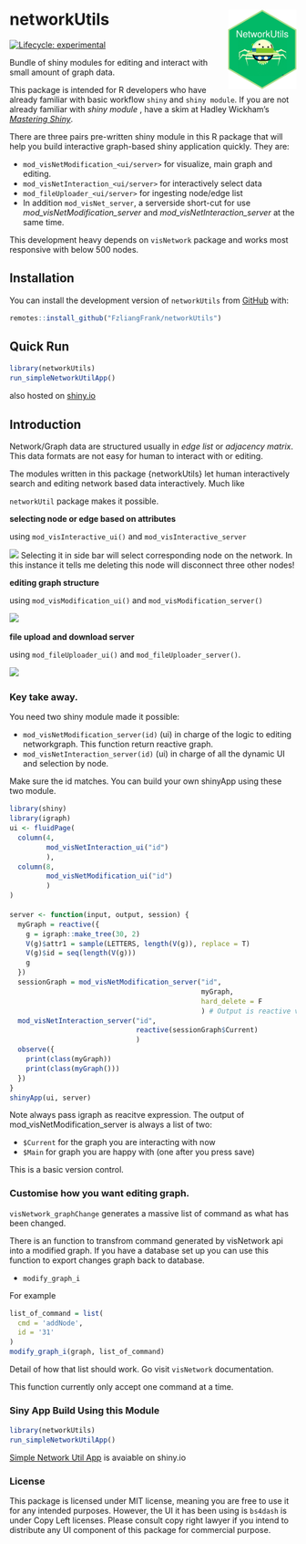 
<!-- README.md is generated from README.Rmd. Please edit that file -->

# networkUtils <a href="https://fzliangfrank.github.io/networkUtils/"><img src="man/figures/logo.png" align="right" height="139" /></a>

<!-- badges: start -->

[![Lifecycle:
experimental](https://img.shields.io/badge/lifecycle-experimental-orange.svg)](https://lifecycle.r-lib.org/articles/stages.html#experimental)
<!-- badges: end -->

Bundle of shiny modules for editing and interact with small amount of
graph data.

This package is intended for R developers who have already familiar with
basic workflow `shiny` and `shiny module`. If you are not already
familiar with *shiny module* , have a skim at Hadley Wickham’s
[*Mastering Shiny*](https://mastering-shiny.org/scaling-modules.html).

There are three pairs pre-written shiny module in this R package that
will help you build interactive graph-based shiny application quickly.
They are:

- `mod_visNetModification_<ui/server>` for visualize, main graph and
  editing.
- `mod_visNetInteraction_<ui/server>` for interactively select data
- `mod_fileUploader_<ui/server>` for ingesting node/edge list
- In addition `mod_visNet_server`, a serverside short-cut for use
  *mod_visNetModification_server* and *mod_visNetInteraction_server* at
  the same time.

This development heavy depends on `visNetwork` package and works most
responsive with below 500 nodes.

## Installation

You can install the development version of `networkUtils` from
[GitHub](https://github.com/) with:

``` r
remotes::install_github("FzliangFrank/networkUtils")
```

## Quick Run

``` r
library(networkUtils)
run_simpleNetworkUtilApp()
```

also hosted on
[shiny.io](https://frank-the-tank.shinyapps.io/networkutils/)

## Introduction

Network/Graph data are structured usually in *edge list* or *adjacency
matrix*. This data formats are not easy for human to interact with or
editing.

The modules written in this package {networkUtils} let human
interactively search and editing network based data interactively. Much
like

`networkUtil` package makes it possible.

**selecting node or edge based on attributes**

using `mod_visInteractive_ui()` and `mod_visInteractive_server`

![](man/figures/demo_selector.gif) Selecting it in side bar will select
corresponding node on the network. In this instance it tells me deleting
this node will disconnect three other nodes!

**editing graph structure**

using `mod_visModification_ui()` and `mod_visModification_server()`

![](man/figures/demo_editor.gif)

**file upload and download server**

using `mod_fileUploader_ui()` and `mod_fileUploader_server()`.

![](man/figures/demo_putback_in.gif)

### Key take away.

You need two shiny module made it possible:

- `mod_visNetModification_server(id)` (ui) in charge of the logic to
  editing networkgraph. This function return reactive graph.
- `mod_visNetInteraction_server(id)` (ui) in charge of all the dynamic
  UI and selection by node.

Make sure the id matches. You can build your own shinyApp using these
two module.

``` r
library(shiny)
library(igraph)
ui <- fluidPage(
  column(4,
         mod_visNetInteraction_ui("id")
         ),
  column(8, 
         mod_visNetModification_ui("id")
         )  
)

server <- function(input, output, session) {
  myGraph = reactive({
    g = igraph::make_tree(30, 2)
    V(g)$attr1 = sample(LETTERS, length(V(g)), replace = T)
    V(g)$id = seq(length(V(g)))
    g
  })
  sessionGraph = mod_visNetModification_server("id", 
                                               myGraph,
                                               hard_delete = F
                                               ) # Output is reactive value
  mod_visNetInteraction_server("id", 
                               reactive(sessionGraph$Current)
                               )
  observe({
    print(class(myGraph))
    print(class(myGraph()))
  })
}
shinyApp(ui, server)
```

Note always pass igraph as reacitve expression. The output of
mod_visNetModification_server is always a list of two:

- `$Current` for the graph you are interacting with now
- `$Main` for graph you are happy with (one after you press save)

This is a basic version control.

### Customise how you want editing graph.

`visNetwork_graphChange` generates a massive list of command as what has
been changed.

There is an function to transfrom command generated by visNetwork api
into a modified graph. If you have a database set up you can use this
function to export changes graph back to database.

- `modify_graph_i`

For example

``` r
list_of_command = list(
  cmd = 'addNode',
  id = '31'
)
modify_graph_i(graph, list_of_command)
```

Detail of how that list should work. Go visit `visNetwork`
documentation.

This function currently only accept one command at a time.

### Siny App Build Using this Module

``` r
library(networkUtils)
run_simpleNetworkUtilApp()
```

[Simple Network Util
App](https://frank-the-tank.shinyapps.io/networkutils/?_ga=2.2760560.1153125338.1680970415-1261124081.1680970415)
is avaiable on shiny.io

### License

This package is licensed under MIT license, meaning you are free to use
it for any intended purposes. However, the UI it has been using is
`bs4dash` is under Copy Left licenses. Please consult copy right lawyer
if you intend to distribute any UI component of this package for
commercial purpose.
